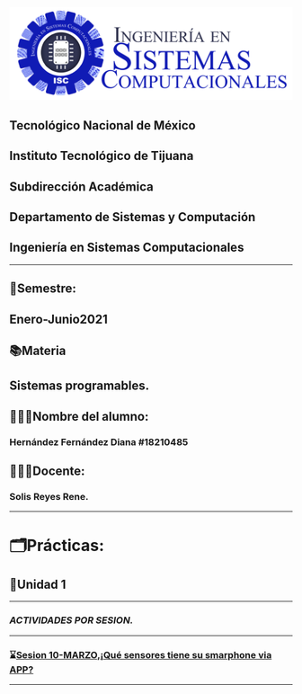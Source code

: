 ![](IMAGES/isclogo.png)


##    Tecnológico Nacional de México

##  Instituto Tecnológico de Tijuana
##       Subdirección Académica
## Departamento de Sistemas y Computación
## Ingeniería en Sistemas Computacionales

___

## 📅**Semestre:** 
## Enero-Junio2021
## 📚**Materia**
## Sistemas programables.
## 👩🏻‍💻**Nombre del alumno:**
###  Hernández Fernández Diana   #18210485
## 👨🏻‍🏫**Docente:**
### Solis Reyes Rene.
___

# 🗂️**Prácticas:**
## 📂**Unidad 1**
___

### ***ACTIVIDADES POR SESION.***
---
 ###  ⌛️[Sesion 10-MARZO,¡Qué sensores tiene su smarphone via APP?](https://github.com/DianaHFer/Sistemas-Programables/blob/main/Sesiones/Sesion10032021-Sensor-APP.md)

---
